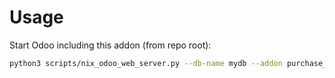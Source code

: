 # Usage

Start Odoo including this addon (from repo root):

```bash
python3 scripts/nix_odoo_web_server.py --db-name mydb --addon purchase_commercial_partner
```
